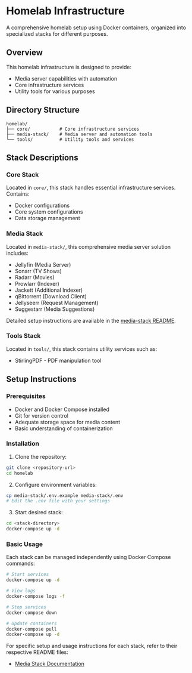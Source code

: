 # Homelab Infrastructure

A comprehensive homelab setup using Docker containers, organized into specialized stacks for different purposes.

## Overview

This homelab infrastructure is designed to provide:
- Media server capabilities with automation
- Core infrastructure services
- Utility tools for various purposes

## Directory Structure

```
homelab/
├── core/           # Core infrastructure services
├── media-stack/    # Media server and automation tools
└── tools/          # Utility tools and services
```

## Stack Descriptions

### Core Stack
Located in `core/`, this stack handles essential infrastructure services. Contains:
- Docker configurations
- Core system configurations
- Data storage management

### Media Stack
Located in `media-stack/`, this comprehensive media server solution includes:
- Jellyfin (Media Server)
- Sonarr (TV Shows)
- Radarr (Movies)
- Prowlarr (Indexer)
- Jackett (Additional Indexer)
- qBittorrent (Download Client)
- Jellyseerr (Request Management)
- Suggestarr (Media Suggestions)

Detailed setup instructions are available in the [media-stack README](media-stack/README.md).

### Tools Stack
Located in `tools/`, this stack contains utility services such as:
- StirlingPDF - PDF manipulation tool

## Setup Instructions

### Prerequisites
- Docker and Docker Compose installed
- Git for version control
- Adequate storage space for media content
- Basic understanding of containerization

### Installation

1. Clone the repository:
```bash
git clone <repository-url>
cd homelab
```

2. Configure environment variables:
```bash
cp media-stack/.env.example media-stack/.env
# Edit the .env file with your settings
```

3. Start desired stack:
```bash
cd <stack-directory>
docker-compose up -d
```

### Basic Usage

Each stack can be managed independently using Docker Compose commands:

```bash
# Start services
docker-compose up -d

# View logs
docker-compose logs -f

# Stop services
docker-compose down

# Update containers
docker-compose pull
docker-compose up -d
```

For specific setup and usage instructions for each stack, refer to their respective README files:
- [Media Stack Documentation](media-stack/README.md)
